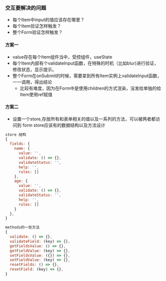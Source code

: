 
### 交互要解决的问题
  * 每个Item中input的值应该存在哪里？
  * 每个Item验证怎样触发？
  * 整个Form验证怎样触发？
#### 方案一
  * value存在每个Item组件当中，受控组件，useState
  * 每个Item内部有个validateInput函数，在特殊的时机（比如blur)进行验证，修改状态，显示提示。
  * 整个Form在onSubmit的时候，需要拿到所有Item实例上validateInput函数，一一调用，得出结论
    * 比较有难度，因为在Form中是使用children的方式渲染，没发给单独的给Item使用ref赋值
#### 方案二
  * 设置一个store,存放所有和表单相关的值以及一系列的方法，可以被两者都访问到 form store应该有的数据结构以及方法设计
  ```js
  store 结构
  {
    fields: {
      name: {
        value: '',
        validate: () => {},
        validateStatus: '',
        help: '',
        rules: []
      },
      age: {
        value: '',
        validate: () => {},
        validateStatus: '',
        help: '',
        rules: []
      }
    },
  }

  methods的一些方法
  {
    validate: () => {},
    validateField: (key) => {},
    getFieldsValue: () => {},
    getFieldValue: (key) => {},
    setFieldsValue: ({}) => {},
    setFieldValue: (key) => {},
    resetFields: () => {},
    resetField: (key) => {},
  }
  ```
